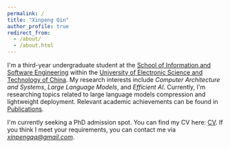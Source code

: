 ```yaml
---
permalink: /
title: "Xinpeng Qin"
author_profile: true
redirect_from: 
  - /about/
  - /about.html
---
```


I'm a third-year undergraduate student at the [School of Information and Software Engineering](https://sise.uestc.edu.cn/) within the [University of Electronic Science and Technology of China](https://www.uestc.edu.cn/). My research interests include *Computer Architecture and Systems*, *Large Language Models*, and *Efficient AI*. Currently, I'm researching topics related to large language models compression and lightweight deployment. Relevant academic achievements can be found in [Publications](publications).

I'm currently seeking a PhD admission spot. You can find my CV here: [CV](cv). If you think I meet your requirements, you can contact me via *xinpengqq@gmail.com*. 

